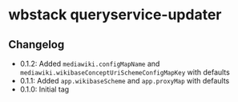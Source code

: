 # wbstack queryservice-updater

## Changelog

- 0.1.2: Added `mediawiki.configMapName` and `mediawiki.wikibaseConceptUriSchemeConfigMapKey` with defaults
- 0.1.1: Added `app.wikibaseScheme` and `app.proxyMap` with defaults
- 0.1.0: Initial tag
